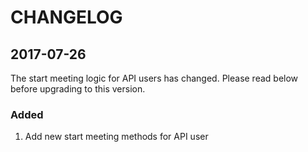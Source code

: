 # CHANGELOG

## 2017-07-26

The start meeting logic for API users has changed. Please read below before upgrading to this version.

### Added

1. Add new start meeting methods for API user


